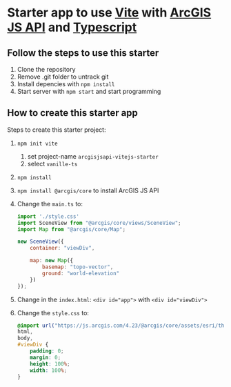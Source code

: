 # Starter app to use [Vite](https://vitejs.dev/) with [ArcGIS JS API](https://developers.arcgis.com/javascript/latest/) and [Typescript](https://www.typescriptlang.org/)

## Follow the steps to use this starter

1. Clone the repository
2. Remove .git folder to untrack git
3. Install depencies with `npm install`
4. Start server with `npm start` and start programming

## How to create this starter app

Steps to create this starter project:

1. `npm init vite`
   1. set project-name `arcgisjsapi-vitejs-starter`
   2. select `vanille-ts`
2. `npm install`
3. `npm install @arcgis/core` to install ArcGIS JS API
4. Change the `main.ts` to:

    ```javascript
    import './style.css'
    import SceneView from "@arcgis/core/views/SceneView";
    import Map from "@arcgis/core/Map";

    new SceneView({
        container: "viewDiv",

        map: new Map({
            basemap: "topo-vector",
            ground: "world-elevation"
        })
    });
    ```

5. Change in the `index.html`: `<div id="app">` with `<div id="viewDiv">`
6. Change the `style.css` to:

    ```css
    @import url("https://js.arcgis.com/4.23/@arcgis/core/assets/esri/themes/light/main.css");
    html,
    body,
    #viewDiv {
        padding: 0;
        margin: 0;
        height: 100%;
        width: 100%;
    }
    ```
